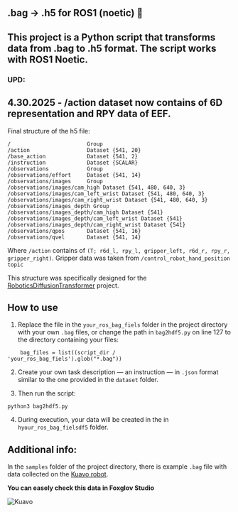  
## .bag → .h5 for ROS1 (noetic) 🐢
This project is a Python script that transforms data from .bag to .h5 format. The script works with ROS1 Noetic.
---
### UPD:
4.30.2025 - /action dataset now contains of 6D representation and RPY data of EEF. 
---

Final structure of the h5 file:

```
/                        Group
/action                  Dataset {541, 20}
/base_action             Dataset {541, 2}
/instruction             Dataset {SCALAR}
/observations            Group
/observations/effort     Dataset {541, 14}
/observations/images     Group
/observations/images/cam_high Dataset {541, 480, 640, 3}
/observations/images/cam_left_wrist Dataset {541, 480, 640, 3}
/observations/images/cam_right_wrist Dataset {541, 480, 640, 3}
/observations/images_depth Group
/observations/images_depth/cam_high Dataset {541}
/observations/images_depth/cam_left_wrist Dataset {541}
/observations/images_depth/cam_right_wrist Dataset {541}
/observations/qpos       Dataset {541, 16}
/observations/qvel       Dataset {541, 14}
```

Where `/action` contains of `(T; r6d_l, rpy_l, gripper_left, r6d_r, rpy_r, gripper_right)`. 
Gripper data was taken from `/control_robot_hand_position topic` 

This structure was specifically designed for the [RoboticsDiffusionTransformer](https://github.com/thu-ml/RoboticsDiffusionTransformer) project.

## How to use

1. Replace the file in the `your_ros_bag_fiels` folder in the project directory with your own `.bag` files, or change the path in `bag2hdf5.py` on line 127 to the directory containing your files:

```
    bag_files = list((script_dir / 'your_ros_bag_fiels').glob("*.bag"))
```

2. Create your own task description — an instruction — in `.json` format similar to the one provided in the `dataset` folder.

3. Then run the script:

```
python3 bag2hdf5.py
```

4. During execution, your data will be created in the in `hyour_ros_bag_fielsdf5` folder.

## Additional info:

In the `samples` folder of the project directory, there is example `.bag` file with data collected on the [Kuavo robot](https://kuavo.lejurobot.com/beta_manual/basic_usage/kuavo-ros-control/docs/4%E5%BC%80%E5%8F%91%E6%8E%A5%E5%8F%A3/%E6%8E%A5%E5%8F%A3%E4%BD%BF%E7%94%A8%E6%96%87%E6%A1%A3/).


**You can easely check this data in Foxglov Studio**

![Kuavo](/rosbag2hdf5/kuavo.png)
